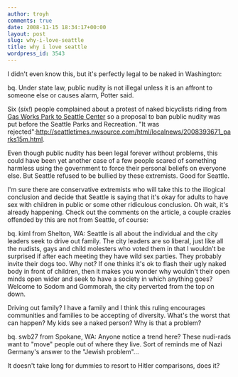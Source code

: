 ```yaml
---
author: troyh
comments: true
date: 2008-11-15 18:34:17+00:00
layout: post
slug: why-i-love-seattle
title: why i love seattle
wordpress_id: 3543
---
```


I didn't even know this, but it's perfectly legal to be naked in Washington:

bq. Under state law, public nudity is not illegal unless it is an affront to someone else or causes alarm, Potter said.

Six (_six!_) people complained about a protest of naked bicyclists riding from [Gas Works Park to Seattle Center](http://maps.google.com/maps?saddr=Gas+Works+Park&geocode=CaHrWtm0LMXKFcoB1wIdQlG1-CEJj0pPuWGHgg&dirflg=&daddr=seattle+center,+seattle&f=d&dq=Gas+Works+Park&sll=47.645895,-122.33522&sspn=0.006295,0.006295&cid=47645130,-122334910,9405593795313700617&ie=UTF8&t=h&z=15) so a proposal to ban public nudity was put before the Seattle Parks and Recreation. "It was rejected":http://seattletimes.nwsource.com/html/localnews/2008393671_parks15m.html.

Even though public nudity has been legal forever without problems, this could have been yet another case of a few people scared of something harmless using the government to force their personal beliefs on everyone else. But Seattle refused to be bullied by these extremists. Good for Seattle.

<!-- more -->

I'm sure there are conservative extremists who will take this to the illogical conclusion and decide that Seattle is saying that it's okay for adults to have sex with children in public or some other ridiculous conclusion. Oh wait, it's already happening. Check out the comments on the article, a couple crazies offended by this are not from Seattle, of course:

bq. kiml from Shelton, WA: Seattle is all about the individual and the city leaders seek to drive out family. The city leaders are so liberal, just like all the nudists, gays and child molesters who voted them in that I wouldn't be surprised if after each meeting they have wild sex parties. They probably invite their dogs too. Why not? If one thinks it's ok to flash their ugly naked body in front of children, then it makes you wonder why wouldn't their open minds open wider and seek to have a society in which anything goes? Welcome to Sodom and Gommorah, the city perverted from the top on down.

Driving out family? I have a family and I think this ruling encourages communities and families to be accepting of diversity. What's the worst that can happen? My kids see a naked person? Why is that a problem?

bq. swb27 from Spokane, WA: Anyone notice a trend here? These nudi-rads want to "move" people out of where they live. Sort of reminds me of Nazi Germany's answer to the "Jewish problem"...

It doesn't take long for dummies to resort to Hitler comparisons, does it?
